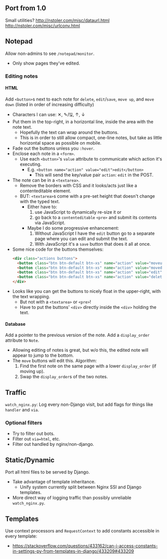 Port from 1.0
--------

Small utilities?
http://nstoler.com/misc/dataurl.html
http://nstoler.com/misc/urlconv.html

Notepad
-------

Allow non-admins to see `/notepad/monitor`.
- Only show pages they've edited.


### Editing notes

#### HTML
Add `<button>`s next to each note for `delete`, `edit`/`save`, `move up`, and `move down` (listed in order of increasing difficulty)
- Characters I can use: ✕, ✎/🖫, ↑, ↓
- Put them in the top-right, in a horizontal line, inside the area with the note text.
    - Hopefully the text can wrap around the buttons.
    - This is in order to still allow compact, one-line notes, but take as little horizontal space as possible on mobile.
- Fade out the buttons unless you `:hover`.
- Enclose each note in a `<form>`.
    - Use each `<button>`'s `value` attribute to communicate which action it's executing.
        - E.g. `<button name="action" value="edit">edit</button>`
            - This will send the key/value pair `action`: `edit` in the POST.
- The note can be in a `<textarea>`.
    - Remove the borders with CSS and it looks/acts just like a contenteditable element.
    - BUT: `<textarea>`s come with a pre-set height that doesn't change with the typed text.
        - Either have to:
            1. use JavaScript to dynamically re-size it or
            2. go back to a `contenteditable` `<pre>` and submit its contents via JavaScript.
        - Maybe I do some progressive enhancement:
            1. Without JavaScript I have the `edit` button go to a separate page where you can edit and submit the text.
            2. With JavaScript it's a `save` button that does it all at once.
- Some nice code for the buttons themselves:
    ```html
    <div class="actions buttons">
      <button class="btn btn-default btn-xs" name="action" value="moveup">↑</button>
      <button class="btn btn-default btn-xs" name="action" value="movedown">↓</button>
      <button class="btn btn-default btn-xs" name="action" value="edit">✎</button>
      <button class="btn btn-default btn-xs" name="action" value="delete">✕</button>
    </div>
    ```
- Looks like you can get the buttons to nicely float in the upper-right, with the text wrapping.
    - But not with a `<textarea>` or `<pre>`!
    - Have to put the buttons' `<div>` directly inside the `<div>` holding the text.

#### Database
Add a pointer to the previous version of the note.
Add a `display_order` attribute to `Note`.
- Allowing editing of notes is great, but w/o this, the edited note will appear to jump to the bottom.
- The `move` buttons will edit this. Algorithm:
    1. Find the first note on the same page with a lower `display_order` (if moving up).
    2. Swap the `display_order`s of the two notes.


Traffic
-------

`watch_nginx.py`: Log every non-Django visit, but add flags for things like `handler` and `via`.

### Optional filters
- Try to filter out bots.
- Filter out `via=html`, etc.
- Filter out handled by nginx/non-django.

Static/Dynamic
----------
Port all html files to be served by Django.
- Take advantage of template inheritance.
    - Unify system currently split between Nginx SSI and Django templates.
- More direct way of logging traffic than possibly unreliable `watch_nginx.py`.

Templates
---------
Use context processors and `RequestContext` to add constants accessible in every template:
- https://stackoverflow.com/questions/433162/can-i-access-constants-in-settings-py-from-templates-in-django/433209#433209
